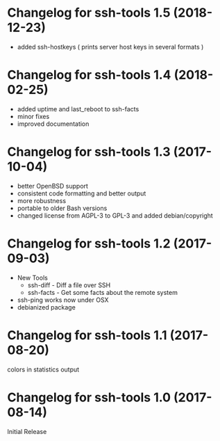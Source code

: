 Changelog for ssh-tools 1.5 (2018-12-23)
========================================

- added ssh-hostkeys ( prints server host keys in several formats )

Changelog for ssh-tools 1.4 (2018-02-25)
========================================

- added uptime and last_reboot to ssh-facts
- minor fixes
- improved documentation

Changelog for ssh-tools 1.3 (2017-10-04)
========================================

- better OpenBSD support
- consistent code formatting and better output
- more robustness
- portable to older Bash versions
- changed license from AGPL-3 to GPL-3 and added debian/copyright

Changelog for ssh-tools 1.2 (2017-09-03)
========================================

- New Tools
  - ssh-diff - Diff a file over SSH
  - ssh-facts - Get some facts about the remote system
- ssh-ping works now under OSX
- debianized package

Changelog for ssh-tools 1.1 (2017-08-20)
========================================

colors in statistics output

Changelog for ssh-tools 1.0 (2017-08-14)
========================================

Initial Release
